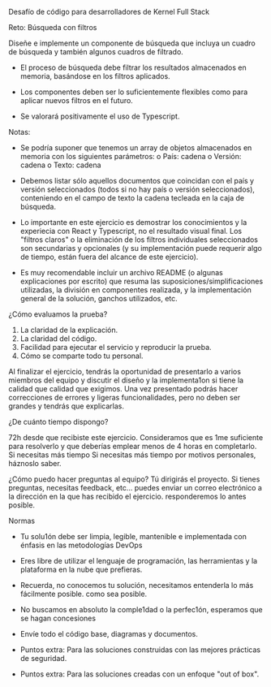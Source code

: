 Desafío de código para desarrolladores de Kernel Full Stack

Reto: Búsqueda con filtros

Diseñe e implemente un componente de búsqueda que incluya un cuadro de búsqueda y también algunos cuadros de filtrado.

- El proceso de búsqueda debe filtrar los resultados almacenados en memoria, basándose en los filtros aplicados.

- Los componentes deben ser lo suficientemente flexibles como para aplicar nuevos filtros en el futuro.

- Se valorará positivamente el uso de Typescript.

Notas:

- Se podría suponer que tenemos un array de objetos almacenados en memoria con los siguientes
  parámetros:
  o País: cadena
  o Versión: cadena
  o Texto: cadena

- Debemos listar sólo aquellos documentos que coincidan con el país y versión seleccionados (todos si no hay país o versión seleccionados), conteniendo en el campo de texto la cadena tecleada en la caja de búsqueda.

- Lo importante en este ejercicio es demostrar los conocimientos y la experiecia con React y
  Typescript, no el resultado visual final. Los "filtros claros" o la eliminación de los filtros individuales seleccionados son secundarias y opcionales (y su implementación puede requerir algo de tiempo, están fuera del alcance de este ejercicio).

- Es muy recomendable incluir un archivo README (o algunas explicaciones por escrito) que resuma las suposiciones/simplificaciones utilizadas, la división en componentes realizada, y la implementación general de la solución, ganchos utilizados, etc.

¿Cómo evaluamos la prueba?

1. La claridad de la explicación.
2. La claridad del código.
3. Facilidad para ejecutar el servicio y reproducir la prueba.
4. Cómo se comparte todo tu personal.

Al finalizar el ejercicio, tendrás la oportunidad de presentarlo a varios
miembros del equipo y discutir el diseño y la implementa1on si tiene la calidad que
calidad que exigimos. Una vez presentado podrás hacer correcciones de errores y ligeras funcionalidades, pero no deben ser grandes y tendrás que explicarlas.

¿De cuánto tiempo dispongo?

72h desde que recibiste este ejercicio. Consideramos que es 1me suficiente para resolverlo y
que deberías emplear menos de 4 horas en completarlo. Si necesitas más tiempo
Si necesitas más tiempo por motivos personales, háznoslo saber.

¿Cómo puedo hacer preguntas al equipo?
Tú dirigirás el proyecto. Si tienes preguntas, necesitas feedback, etc... puedes
enviar un correo electrónico a la dirección en la que has recibido el ejercicio.
responderemos lo antes posible.

Normas

- Tu solu1ón debe ser limpia, legible, mantenible e implementada con
  énfasis en las metodologías DevOps

- Eres libre de utilizar el lenguaje de programación, las herramientas y la plataforma en la nube que prefieras.

- Recuerda, no conocemos tu solución, necesitamos entenderla lo más fácilmente posible.
  como sea posible.

- No buscamos en absoluto la comple1dad o la perfec1ón, esperamos
  que se hagan concesiones

- Envíe todo el código base, diagramas y documentos.

- Puntos extra: Para las soluciones construidas con las mejores prácticas de seguridad.

- Puntos extra: Para las soluciones creadas con un enfoque "out of box".

